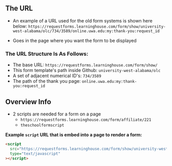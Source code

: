 
## The URL

- An example of a URL used for the old form systems is shown here below:
  `https://requestforms.learninghouse.com/form/show/university-west-alabama/olc/734/3589/online.uwa.edu:my:thank-you:request_id`

- Goes in the page where you want the form to be displayed

### The URL Structure Is As Follows:

- The base URL: `https://requestforms.learninghouse.com/form/show/`
- This form template's path inside Github: `university-west-alabama/olc`
- A set of adjacent numerical ID's: `734/3589`
- The path of the thank you page: `online.uwa.edu:my:thank-you:request_id`

<!-- to thisThe location of the the form template to use which consists of the Github repo funiversity-west-alabama -->

<!-- ## Set Up Steps

1. Create the diretory and form template(s) if doesn't already exist -->

## Overview Info

- 2 scripts are needed for a form on a page
  - `https://requestforms.learninghouse.com/form/affiliate/221`
  - `theschoolformscript`


<!-- - Put the script on the page where the form should be displayed
  - The script  -->

**Example `script` URL that is embed into a page to render a form:**

```html
<script
  src="https://requestforms.learninghouse.com/form/show/university-west-alabama/olc/734/3589/online.uwa.edu:my:thank-you:request_id"
  type="text/javascript"
></script>
```
